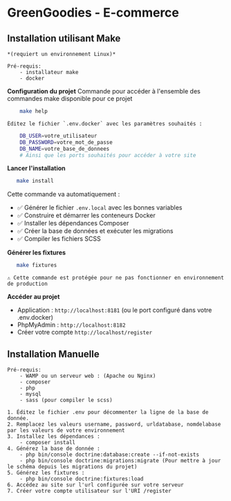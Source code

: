 # GreenGoodies - E-commerce

## Installation utilisant Make
    *(requiert un environnement Linux)*

    Pré-requis: 
        - installateur make
        - docker

   **Configuration du projet**
    Commande pour accéder à l'ensemble des commandes make disponible pour ce projet
```bash
    make help
```

    Éditez le fichier `.env.docker` avec les paramètres souhaités :
```bash
    DB_USER=votre_utilisateur
    DB_PASSWORD=votre_mot_de_passe
    DB_NAME=votre_base_de_donnees
    # Ainsi que les ports souhaités pour accéder à votre site
```

   **Lancer l'installation**
```bash
   make install
```
   Cette commande va automatiquement :
   - ✅ Générer le fichier `.env.local` avec les bonnes variables
   - ✅ Construire et démarrer les conteneurs Docker
   - ✅ Installer les dépendances Composer
   - ✅ Créer la base de données et exécuter les migrations
   - ✅ Compiler les fichiers SCSS

   **Générer les fixtures**
```bash
   make fixtures
```
    ⚠️ Cette commande est protégée pour ne pas fonctionner en environnement de production

   **Accéder au projet**
   - Application : `http://localhost:8181` (ou le port configuré dans votre .env.docker)
   - PhpMyAdmin : `http://localhost:8182` 
   - Créer votre compte `http://localhost/register`

## Installation Manuelle

    Pré-requis: 
        - WAMP ou un serveur web : (Apache ou Nginx)
        - composer
        - php
        - mysql
        - sass (pour compiler le scss)

    1. Éditez le fichier .env pour décommenter la ligne de la base de donnée.
    2. Remplacez les valeurs username, password, urldatabase, nomdelabase par les valeurs de votre environnement
    3. Installez les dépendances : 
        - composer install
    4. Générez la base de donnée :
        - php bin/console doctrine:database:create --if-not-exists
        - php bin/console doctrine:migrations:migrate (Pour mettre à jour le schéma depuis les migrations du projet)
    5. Générez les fixtures : 
        - php bin/console doctrine:fixtures:load
    6. Accédez au site sur l'url configurée sur votre serveur
    7. Créer votre compte utilisateur sur l'URI /register







